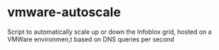 # vmware-autoscale
Script to automatically scale up or down the Infoblox grid, hosted on a VMWare environmen,t based on DNS queries per second
